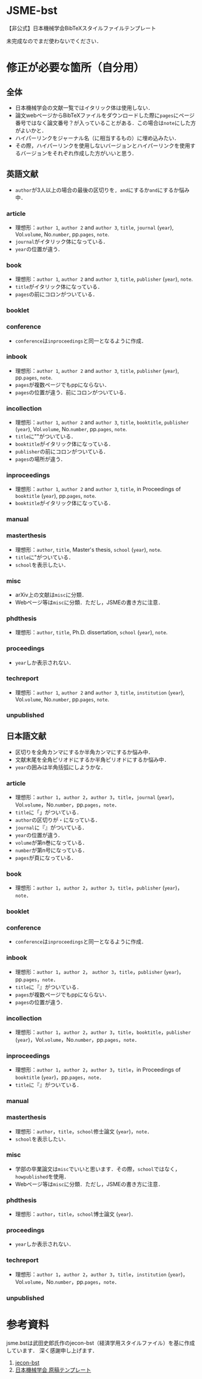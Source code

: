 # JSME-bst
【非公式】日本機械学会BibTeXスタイルファイルテンプレート

未完成なのでまだ使わないでください．

# 修正が必要な箇所（自分用）
## 全体
* 日本機械学会の文献一覧ではイタリック体は使用しない．
* 論文webページからBibTeXファイルをダウンロードした際に`pages`にページ番号ではなく論文番号？が入っていることがある．この場合は`note`にした方がよいかと．
* ハイパーリンクをジャーナル名（に相当するもの）に埋め込みたい．
* その際，ハイパーリンクを使用しないバージョンとハイパーリンクを使用するバージョンをそれぞれ作成した方がいいと思う．

## 英語文献
* `author`が3人以上の場合の最後の区切りを`, and`にするか`and`にするか悩み中．

### article
* 理想形：`author 1`, `author 2` and `author 3`, `title`, `journal` (`year`), Vol.`volume`, No.`number`, pp.`pages`, `note`.
* `journal`がイタリック体になっている．
* `year`の位置が違う．

### book
* 理想形：`author 1`, `author 2` and `author 3`, `title`, `publisher` (`year`), `note`.
* `title`がイタリック体になっている．
* `pages`の前にコロンがついている．

### booklet

### conference
* `conference`は`inproceedings`と同一となるように作成．

### inbook
* 理想形：`author 1`, `author 2` and `author 3`, `title`, `publisher` (`year`), pp.`pages`, `note`.
* `pages`が複数ページでもppにならない．
* `pages`の位置が違う．前にコロンがついている．

### incollection
* 理想形：`author 1`, `author 2` and `author 3`, `title`, `booktitle`, `publisher` (`year`), Vol.`volume`, No.`number`, pp.`pages`, `note`.
* `title`に""がついている．
* `booktitle`がイタリック体になっている．
* `publisher`の前にコロンがついている．
* `pages`の場所が違う．

### inproceedings
* 理想形：`author 1`, `author 2` and `author 3`, `title`, in Proceedings of `booktitle` (`year`), pp.`pages`, `note`.
* `booktitle`がイタリック体になっている．

### manual

### masterthesis
* 理想形：`author`, `title`, Master's thesis, `school` (`year`), `note`.
* `title`に"がついている．
* `school`を表示したい．

### misc
* arXiv上の文献は`misc`に分類．
* Webページ等は`misc`に分類．ただし，JSMEの書き方に注意．

### phdthesis
* 理想形：`author`, `title`, Ph.D. dissertation, `school` (`year`), `note`.

### proceedings
* `year`しか表示されない．

### techreport
* 理想形：`author 1`, `author 2` and `author 3`, `title`, `institution` (`year`), Vol.`volume`, No.`number`, pp.`pages`, `note`.

### unpublished


## 日本語文献
* 区切りを全角カンマにするか半角カンマにするか悩み中．
* 文献末尾を全角ピリオドにするか半角ピリオドにするか悩み中．
* `year`の囲みは半角括弧にしようかな．

### article
* 理想形：`author 1`，`author 2`，`author 3`，`title`，`journal` (`year`)，Vol.`volume`，No.`number`，pp.`pages`，`note`．
* `title`に「」がついている．
* `author`の区切りが・になっている．
* `journal`に『』がついている．
* `year`の位置が違う．
* `volume`が第n巻になっている．
* `number`が第n号になっている．
* `pages`が頁になっている．

### book
* 理想形：`author 1`，`author 2`，`author 3`，`title`，`publisher` (`year`)，`note`．

### booklet

### conference
* `conference`は`inproceedings`と同一となるように作成．

### inbook
* 理想形：`author 1`，`author 2`， `author 3`，`title`，`publisher` (`year`)，pp.`pages`，`note`．
* `title`に『』がついている．
* `pages`が複数ページでもppにならない．
* `pages`の位置が違う．

### incollection
* 理想形：`author 1`，`author 2`，`author 3`，`title`，`booktitle`，`publisher` (`year`)，Vol.`volume`，No.`number`，pp.`pages`，`note`．

### inproceedings
* 理想形：`author 1`，`author 2`，`author 3`，`title`，in Proceedings of `booktitle` (`year`)，pp.`pages`，`note`．
* `title`に『』がついている．

### manual

### masterthesis
* 理想形：`author`，`title`，`school`修士論文 (`year`)，`note`．
* `school`を表示したい．

### misc
* 学部の卒業論文は`misc`でいいと思います．その際，`school`ではなく，`howpublished`を使用．
* Webページ等は`misc`に分類．ただし，JSMEの書き方に注意．

### phdthesis
* 理想形：`author`，`title`，`school`博士論文 (`year`)．

### proceedings
* `year`しか表示されない．

### techreport
* 理想形：`author 1`，`author 2`，`author 3`，`title`，`institution` (`year`)，Vol.`volume`，No.`number`，pp.`pages`，`note`．

### unpublished


# 参考資料
jsme.bstは武田史郎氏作のjecon-bst（経済学用スタイルファイル）を基に作成しています．
深く感謝申し上げます．

1. [jecon-bst](https://github.com/ShiroTakeda/jecon-bst)
1. [日本機械学会 原稿テンプレート](https://www.jsme.or.jp/publish/transact/for-authors.html)
